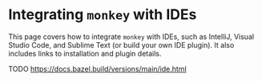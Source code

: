 # Integrating `monkey` with IDEs

This page covers how to integrate `monkey` with IDEs, such as IntelliJ, Visual Studio Code, and Sublime Text (or build your own IDE plugin). It also includes links to installation and plugin details.


TODO https://docs.bazel.build/versions/main/ide.html
